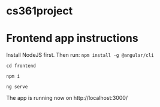 # cs361project

# Frontend app instructions
Install NodeJS first.
Then run:
`npm install -g @angular/cli`

`cd frontend`

`npm i`

`ng serve`

The app is running now on http://localhost:3000/
